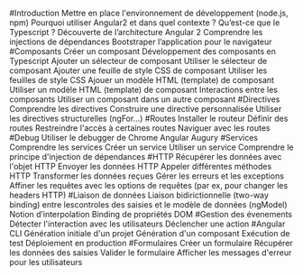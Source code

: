 #Introduction
Mettre en place l'environnement de développement (node.js, npm)
Pourquoi utiliser Angular2 et dans quel contexte ?
Qu’est-ce que le Typescript ?
Découverte de l’architecture Angular 2
Comprendre les injections de dépendances
Bootstraper l’application pour le navigateur
#Composants
Créer un composant
Développement des composants en Typescript
Ajouter un sélecteur de composant
Utiliser le sélecteur de composant
Ajouter une feuille de style CSS de composant
Utiliser les feuilles de style CSS
Ajouer un modèle HTML (template) de composant
Utiliser un modèle HTML (template) de composant
Interactions entre les composants
Utiliser un composant dans un autre composant
#Directives
Comprendre les directives
Construire une directive personnalisée
Utiliser les directives structurelles (ngFor...)
#Routes
Installer le routeur
Définir des routes
Restreindre l'accès à certaines routes
Naviguer avec les routes
#Debug
Utiliser le debugger de Chrome Angular Augury
#Services
Comprendre les services
Créer un service
Utiliser un service
Comprendre le principe d'injection de dépendances
#HTTP
Récupérer les données avec l'objet HTTP
Envoyer les données HTTP
Appeler différentes méthodes HTTP
Transformer les données reçues
Gérer les erreurs et les exceptions
Affiner les requêtes avec les options de requêtes (par ex, pour changer les headers HTTP)
#Liaison de données
Liaison bidirictionnelle (two-way binding) entre lescontroles des saisies et le modèle de données (ngModel)
Notion d’interpolation
Binding de propriétés DOM
#Gestion des évenements
Détecter l'interaction avec les utilisateurs
Déclencher une action
#Angular CLI
Génération initiale d'un projet
Génération d'un composant
Exécution de test
Déploiement en production
#Formulaires
Créer un formulaire
Récupérer les données des saisies
Valider le formulaire
Afficher les messages d'erreur pour les utilisateurs
